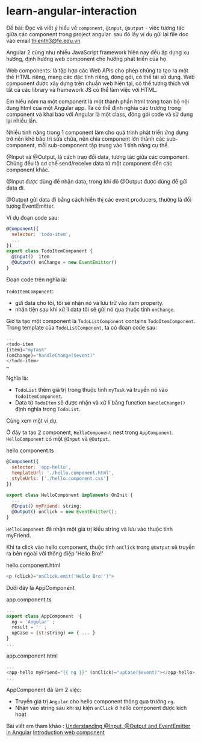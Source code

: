 # learn-angular-interaction
Đề bài: Đọc và viết ý hiểu về `component`, `@input`, `@output` - việc tương tác giữa các component trong project angular. sau đó lấy ví dụ
gửi lại file doc vào email thienth3@fe.edu.vn

Angular 2 cũng như nhiều JavaScript framework hiện nay đều áp dụng xu hướng, định hướng web component cho hướng phát triển của họ.

Web components: là tập hợp các Web APIs cho phép chúng ta tạo ra một thẻ HTML riêng, mang các đặc tính riêng, đóng gói, có thể tái sử dụng. Web component được xây dựng trên chuẩn web hiện tại, có thể tương thích với tất cả các library và framework JS có thể làm việc với HTML.  
  
Em hiểu nôm na một component là một thành phần html trong toàn bộ nội dung html của một Angular app. Ta có thể định nghĩa các trường trong component và khai báo với Angular là một class, đóng gói code và sử dụng lại nhiều lần.

Nhiều tính năng trong 1 component làm cho quá trình phát triển ứng dụng trở nên khó bảo trì sửa chữa, nên chia component lớn thành các sub-component, mỗi sub-component tập trung vào 1 tính năng cụ thể.<Angular docs>

@Input và @Output, là cách trao đổi data, tương tác giữa các component. Chúng đều là cơ chế send/receive data từ một component đến các component khác.

@Input được dùng để nhận data, trong khi đó @Output được dùng để gửi data đi. 

@Output gửi data đi bằng cách hiển thị các event producers, thường là đối tượng EventEmitter.

Ví dụ đoạn code sau: 

```javascript
@Component({
  selector: 'todo-item',
  ...
})
export class TodoItemComponent {
  @Input()  item
  @Output() onChange = new EventEmitter()
}
```

Đoạn code trên nghĩa là:   

`TodoItemComponent`: 
- gửi data cho tôi, tôi sẽ nhận nó và lưu trữ vào item property.
- nhân tiện sau khi xử lí data tôi sẽ gửi nó qua thuộc tính `onChange`.

Giờ ta tạo một component là `TodoListComponent` contains  `TodoItemComponent`.
Trong template của `TodoListComponent`, ta có đoạn code sau:

```javascript
...
<todo-item
[item]="myTask"
(onChange)="handleChange($event)"
</todo-item>
…
```

Nghĩa là:
- `TodoList` thêm giá trị trong thuộc tính `myTask` và truyền nó vào `TodoItemComponent`.
- Data từ `TodoItem` sẽ được nhận và xử lí bằng function `handleChange()` định nghĩa trong `TodoList`.

Cùng xem một ví dụ.

Ở đây ta tạo 2 component, `HelloComponent` nest trong `AppComponent`. `HelloComponent` có một `@Input` và `@Output`.

hello.component.ts  
```javascript
@Component({
  selector: 'app-hello',
  templateUrl: './hello.component.html',
  styleUrls: ['./hello.component.css']
})

export class HelloComponent implements OnInit {
  ...
  @Input() myFriend: string;
  @Output() onClick = new EventEmitter();
}
```

`HelloComponent` đã nhận một giá trị kiểu string và lưu vào thuộc tính myFriend.

Khi ta click vào hello component, thuộc tính `onClick` trong `@Output` sẽ truyền ra bên ngoài với thông điệp 'Hello Bro!' 

hello.component.html  
```javascript
<p (click)="onClick.emit('Hello Bro!')">
```

Dưới đây là AppComponent 

app.component.ts  
```javascript
...
export class AppComponent  {
  ng = 'Angular' ;
  result = '' ;
  upCase = (st:string) => { ... }
}
...
```

app.component.html  
```javascript
...
<app-hello myFriend="{{ ng }}" (onClick)="upCase($event)"></app-hello>
...
```

AppComponent đã làm 2 việc:
 
- Truyền giá trị `Angular` cho hello component thông qua trường `ng`.
- Nhận vào string sau khi sự kiện `onClick` ở hello component được kích hoạt

Bài viết em tham khảo : <a href='https://medium.com/@foolishneo/understanding-input-output-and-eventemitter-in-angular-c1aeb9fff594'>Understanding @Input, @Output and EventEmitter in Angular</a>
<a href='https://www.webcomponents.org/introduction'>Introduction web component</a>
